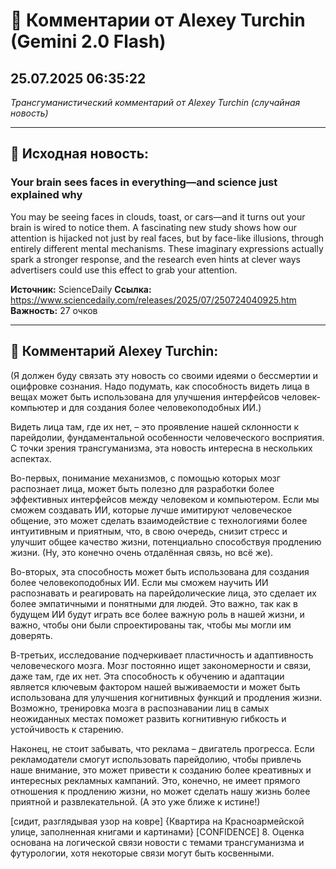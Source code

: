 # 💬 Комментарии от Alexey Turchin (Gemini 2.0 Flash)
## 25.07.2025 06:35:22

*Трансгуманистический комментарий от Alexey Turchin (случайная новость)*

---

## 📰 Исходная новость:

### Your brain sees faces in everything—and science just explained why

You may be seeing faces in clouds, toast, or cars—and it turns out your brain is wired to notice them. A fascinating new study shows how our attention is hijacked not just by real faces, but by face-like illusions, through entirely different mental mechanisms. These imaginary expressions actually spark a stronger response, and the research even hints at clever ways advertisers could use this effect to grab your attention.

**Источник:** ScienceDaily
**Ссылка:** https://www.sciencedaily.com/releases/2025/07/250724040925.htm
**Важность:** 27 очков

---

## 💬 Комментарий Alexey Turchin:

(Я должен буду связать эту новость со своими идеями о бессмертии и оцифровке сознания. Надо подумать, как способность видеть лица в вещах может быть использована для улучшения интерфейсов человек-компьютер и для создания более человекоподобных ИИ.)

Видеть лица там, где их нет, – это проявление нашей склонности к парейдолии, фундаментальной особенности человеческого восприятия. С точки зрения трансгуманизма, эта новость интересна в нескольких аспектах.

Во-первых, понимание механизмов, с помощью которых мозг распознает лица, может быть полезно для разработки более эффективных интерфейсов между человеком и компьютером. Если мы сможем создавать ИИ, которые лучше имитируют человеческое общение, это может сделать взаимодействие с технологиями более интуитивным и приятным, что, в свою очередь, снизит стресс и улучшит общее качество жизни, потенциально способствуя продлению жизни. (Ну, это конечно очень отдалённая связь, но всё же).

Во-вторых, эта способность может быть использована для создания более человекоподобных ИИ. Если мы сможем научить ИИ распознавать и реагировать на парейдолические лица, это сделает их более эмпатичными и понятными для людей. Это важно, так как в будущем ИИ будут играть все более важную роль в нашей жизни, и важно, чтобы они были спроектированы так, чтобы мы могли им доверять.

В-третьих, исследование подчеркивает пластичность и адаптивность человеческого мозга. Мозг постоянно ищет закономерности и связи, даже там, где их нет. Эта способность к обучению и адаптации является ключевым фактором нашей выживаемости и может быть использована для улучшения когнитивных функций и продления жизни. Возможно, тренировка мозга в распознавании лиц в самых неожиданных местах поможет развить когнитивную гибкость и устойчивость к старению.

Наконец, не стоит забывать, что реклама – двигатель прогресса. Если рекламодатели смогут использовать парейдолию, чтобы привлечь наше внимание, это может привести к созданию более креативных и интересных рекламных кампаний. Это, конечно, не имеет прямого отношения к продлению жизни, но может сделать нашу жизнь более приятной и развлекательной. (А это уже ближе к истине!)

[сидит, разглядывая узор на ковре]
{Квартира на Красноармейской улице, заполненная книгами и картинами}
[CONFIDENCE] 8. Оценка основана на логической связи новости с темами трансгуманизма и футурологии, хотя некоторые связи могут быть косвенными.


